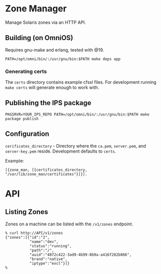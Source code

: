 # Zone Manager

Manage Solaris zones via an HTTP API.

## Building (on OmniOS)

Requires gnu-make and erlang, tested with @19.
```
PATH=/opt/omni/bin/:/usr/gnu/bin:$PATH make deps app
```

### Generating certs

The `certs` directory contains example cfssl files. For development running `make certs` will generate enough to work with.

## Publishing the IPS package

```
PKGSRVR=YOUR_IPS_REPO PATH=/opt/omni/bin/:/usr/gnu/bin:$PATH make package publish
```

## Configuration

`cerificates_directory` - Directory where the `ca.pem`, `server.pem`, and `server-key.pem` reside. Development defaults to `certs`.

Example:

```
[{zone_man, [{certificates_directory, "/var/lib/zone_man/certificates"}]}].
```

# API


## Listing Zones

Zones on a machine can be listed with the `/v1/zones` endpoint.

```
% curl http://API/v1/zones
{"zones":[{"id":"2",
           "name":"dev",
           "status":"running",
           "path":"/",
           "uuid":"4872c422-3ad9-4b99-8b9a-a416f282b866",
           "brand":"native",
           "iptype":"excl"}]}
%
```
